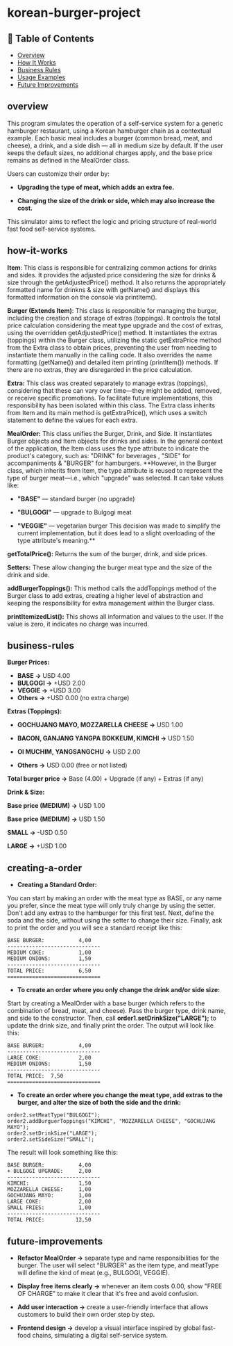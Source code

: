 # korean-burger-project


## 📖 Table of Contents

- [Overview](#overview)
- [How It Works](#how-it-works)
- [Business Rules](#business-rules)
- [Usage Examples](#creating-a-order)
- [Future Improvements](#future-improvements)


## overview
This program simulates the operation of a self-service system for a generic hamburger restaurant, using a Korean hamburger chain as a contextual example.
Each basic meal includes a burger (common bread, meat, and cheese), a drink, and a side dish — all in medium size by default. If the user keeps the default sizes, no additional charges apply, and the base price remains as defined in the MealOrder class.

Users can customize their order by:
- **Upgrading the type of meat, which adds an extra fee.**

- **Changing the size of the drink or side, which may also increase the cost.**

This simulator aims to reflect the logic and pricing structure of real-world fast food self-service systems.

## how-it-works
**Item**: 
This class is responsible for centralizing common actions for drinks and sides. It provides the adjusted price considering the size for drinks & size through the getAdjustedPrice() method. It also returns the appropriately formatted name for drinkns & size with getName() and displays this formatted information on the console via printItem().

**Burger (Extends Item)**:
This class is responsible for managing the burger, including the creation and storage of extras (toppings). It controls the total price calculation considering the meat type upgrade and the cost of extras, using the overridden getAdjustedPrice() method. It instantiates the extras (toppings) within the Burger class, utilizing the static getExtraPrice method from the Extra class to obtain prices, preventing the user from needing to instantiate them manually in the calling code. It also overrides the name formatting (getName()) and detailed item printing (printItem()) methods. If there are no extras, they are disregarded in the price calculation.

**Extra:**
This class was created separately to manage extras (toppings), considering that these can vary over time—they might be added, removed, or receive specific promotions. To facilitate future implementations, this responsibility has been isolated within this class. The Extra class inherits from Item and its main method is getExtraPrice(), which uses a switch statement to define the values for each extra.

**MealOrder:**
This class unifies the Burger, Drink, and Side. It instantiates Burger objects and Item objects for drinks and sides. In the general context of the application, the Item class uses the type attribute to indicate the product's category, such as:
"DRINK" for beverages , "SIDE" for accompaniments  & "BURGER" for hamburgers. **However, in the Burger class, which inherits from Item, the type attribute is reused to represent the type of burger meat—i.e., which "upgrade" was selected. It can take values like:
- **"BASE"** — standard burger (no upgrade) 

- **"BULGOGI"** — upgrade to Bulgogi meat

- **"VEGGIE"** — vegetarian burger
This decision was made to simplify the current implementation, but it does lead to a slight overloading of the type attribute's meaning.**

**getTotalPrice():** Returns the sum of the burger, drink, and side prices.

**Setters:** These allow changing the burger meat type and the size of the drink and side.

**addBurgerToppings():** This method calls the addToppings method of the Burger class to add extras, creating a higher level of abstraction and keeping the responsibility for extra management within the Burger class.

**printItemizedList():** This shows all information and values to the user. If the value is zero, it indicates no charge was incurred.

## business-rules


**Burger Prices:**
- **BASE →** USD 4.00
- **BULGOGI →** +USD 2.00
- **VEGGIE →** +USD 3.00
- **Others →** +USD 0.00 (no extra charge)
  

**Extras (Toppings):**

- **GOCHUJANG MAYO, MOZZARELLA CHEESE →** USD 1.00

- **BACON, GANJANG YANGPA BOKKEUM, KIMCHI →**  USD 1.50

- **OI MUCHIM, YANGSANGCHU →** USD 2.00

- **Others →** USD 0.00 (free or not listed)

**Total burger price →** Base (4.00) + Upgrade (if any) + Extras (if any)


**Drink & Size:**

**Base price (MEDIUM) →** USD 1.00

**Base price (MEDIUM) →** USD 1.50

**SMALL →** -USD 0.50

**LARGE →** +USD 1.00

## creating-a-order

- **Creating a Standard Order:**

You can start by making an order with the meat type as BASE, or any name you prefer, since the meat type will only truly change by using the setter.
Don't add any extras to the hamburger for this first test.
Next, define the soda and the side, without using the setter to change their size.
Finally, ask to print the order and you will see a standard receipt like this:
```
BASE BURGER:           4,00  
------------------------------  
MEDIUM COKE:           1,00  
MEDIUM ONIONS:         1,50  
------------------------------  
TOTAL PRICE:           6,50
==============================
```

- **To create an order where you only change the drink and/or side size:**

Start by creating a MealOrder with a base burger (which refers to the combination of bread, meat, and cheese). Pass the burger type, drink name, and side to the constructor. Then, call **order1.setDrinkSize("LARGE");** to update the drink size, and finally print the order.
The output will look like this:

```
BASE BURGER:           4,00
------------------------------
LARGE COKE:            2,00
MEDIUM ONIONS:         1,50
------------------------------
TOTAL PRICE:  7,50
==============================
```
- **To create an order where you change the meat type, add extras to the burger, and alter the size of both the side and the drink:**
```
order2.setMeatType("BULGOGI");
order2.addBurguerToppings("KIMCHI", "MOZZARELLA CHEESE", "GOCHUJANG MAYO");
order2.setDrinkSize("LARGE");
order2.setSideSize("SMALL");
```
The result will look something like this:
```
BASE BURGER:           4,00
+ BULGOGI UPGRADE:     2,00
------------------------------
KIMCHI:                1,50
MOZZARELLA CHEESE:     1,00
GOCHUJANG MAYO:        1,00
LARGE COKE:            2,00
SMALL FRIES:           1,00
------------------------------
TOTAL PRICE:          12,50
```


## future-improvements


- **Refactor MealOrder ->** separate type and name responsibilities for the burger. The user will select "BURGER" as the item type, and meatType will define the kind of meat (e.g., BULGOGI, VEGGIE).

- **Display free items clearly ->** whenever an item costs 0.00, show "FREE OF CHARGE" to make it clear that it's free and avoid confusion.

- **Add user interaction ->** create a user-friendly interface that allows customers to build their own order step by step.

- **Frontend design ->** develop a visual interface inspired by global fast-food chains, simulating a digital self-service system.





